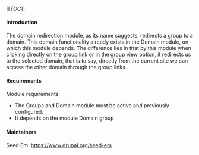 [[_TOC_]]

#### Introduction

The domain redirection module, as its name suggests, redirects a group to a domain. This domain functionality already exists in the Domain module, on which this module depends. The difference lies in that by this module when clicking directly on the group link or in the group view option, it redirects us to the selected domain, that is to say, directly from the current site we can access the other domain through the group links.

#### Requirements

Module requirements:
- The Groups and Domain module must be active and previously configured.
- It depends on the module Domain group

#### Maintainers

Seed Em:
https://www.drupal.org/seed-em